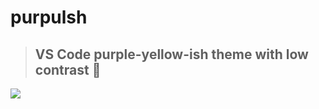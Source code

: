# purpulsh
> ## VS Code purple-yellow-ish theme with low contrast 🔮
![](https://www11.lunapic.com/do-not-link-here-use-hosting-instead/160578598515559484?178474905)
